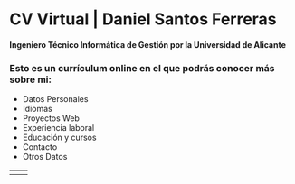# CV Virtual | Daniel Santos Ferreras
#### Ingeniero Técnico Informática de Gestión por la Universidad de Alicante ####
### Esto es un currículum online en el que podrás conocer más sobre mi:

- Datos Personales
- Idiomas
- Proyectos Web
- Experiencia laboral
- Educación y cursos
- Contacto
- Otros Datos

<table>
    <tr>
        <td></td>
        <td></td>
    </tr>
</table>

